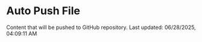 # Auto Push File

Content that will be pushed to GitHub repository.
Last updated: 06/28/2025, 04:09:11 AM